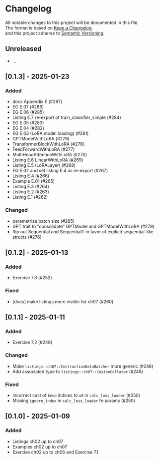 # Changelog

All notable changes to this project will be documented in this file.  
The format is based on [Keep a Changelog](https://keepachangelog.com/),  
and this project adheres to [Semantic Versioning](https://semver.org/).

## Unreleased

- ...

## [0.1.3] - 2025-01-23

### Added

- docs Appendix E (#287)
- EG E.07 (#286)
- EG E.06 (#285)
- Listing E.7 re-export of train_classifier_simple (#284)
- EG E.05 (#283)
- EG E.04 (#282)
- EG E.03 (LoRA model loading) (#281)
- GPTModelWithLoRA (#279)
- TransformerBlockWithLoRA (#278)
- FeedForwardWithLoRA (#277)
- MultiHeadAttentionWithLoRA (#270)
- Listing E.6 LinearWithLoRA (#269)
- Listing E.5 (LoRALayer) (#268)
- EG E.02 and set listing E.4 as re-export (#267)
- Listing E.4 (#266)
- Example E.01 (#265)
- Listing E.3 (#264)
- Listing E.2 (#263)
- Listing E.1 (#262)

### Changed

- parametrize batch size (#285)
- GPT trait to "consolidate" GPTModel and GPTModelWithLoRA (#279)
- Rip out Sequential and SequentialT in favor of explicit sequential-like structs (#276)

## [0.1.2] - 2025-01-13

### Added

- Exercise 7.3 (#252)

### Fixed

- [docs] make listings more visible for ch07 (#260)

## [0.1.1] - 2025-01-11

### Added

- Exercise 7.2 (#248)

### Changed

- Make `listings::ch07::InstructionDataBatcher` more generic (#248)
- Add associated type to `listings::ch07::CustomCollator` (#248)

### Fixed

- Incorrect cast of `keep` indices to `u8` in `calc_loss_loader` (#250)
- Missing `ignore_index` in `calc_loss_loader` fn params (#250)

## [0.1.0] - 2025-01-09

### Added

- Listings ch02 up to ch07
- Examples ch02 up to ch07
- Exercise ch02 up to ch06 and Exercise 7.1
